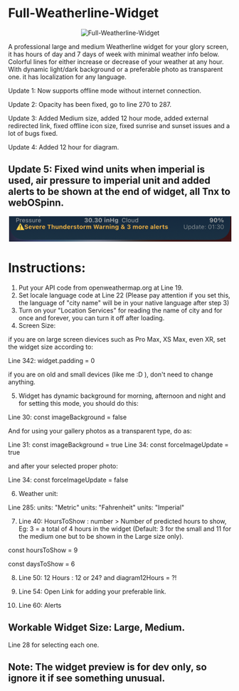# Full-Weatherline-Widget

<p align="center" >
    <img width="500" alt="Full-Weatherline-Widget" src ="./5964BDCB-2029-4FA1-AE2B-A0CE429662A5.jpeg">
</p>

A professional large and medium Weatherline widget for your glory screen, it has hours of day and 7 days of week with minimal weather info below. Colorful lines for either increase or decrease of your weather at any hour. With dynamic light/dark background or a preferable photo as transparent one. it has localization for any language.



Update 1: Now supports offline mode without internet connection.

Update 2: Opacity has been fixed, go to line 270 to 287.

Update 3: Added Medium size, added 12 hour mode, added external  redirected link, fixed offline icon size, fixed sunrise and sunset issues and a lot of bugs fixed. 

Update 4: Added 12 hour for diagram.

## Update 5: Fixed wind units when imperial is used, air pressure to imperial unit and added alerts to be shown at the end of widget, all Tnx to webOSpinn.

<p align="center" >
    <img width="500" alt="Full-Weatherline-Widget" src ="./F0D4D313-0456-422F-8D48-D11E46687AB1.png">
</p>


# Instructions:

 1. Put your API code from openweathermap.org at Line 19.
 2. Set locale language code at Line 22 (Please pay attention if you set this, the language of "city name" will be in your native language after step 3)
 3. Turn on your "Location Services" for reading the name of city and for once and forever, you can turn it off after loading.
 4. Screen Size:

if you are on large screen dievices such as Pro Max, XS Max, even XR, set the widget size according to:

Line 342: widget.padding = 0

if you are on old and small devices (like me :D ), don't need to change anything.

 5. Widget has dynamic background for morning, afternoon and night and for setting this mode, you should do this:

Line 30: const imageBackground = false

And for using your gallery photos as a transparent type, do as:

Line 31: const imageBackground = true
Line 34: const forceImageUpdate = true

and after your selected proper photo: 

Line 34: const forceImageUpdate = false

 6. Weather unit:

Line 285: units: "Metric"
          units: "Fahrenheit"
          units: "Imperial"
          
          
 7. Line 40: HoursToShow : number > Number of predicted hours to show, Eg: 3 = a total of 4 hours in the widget (Default: 3 for the small and 11 for the medium one but to be shown in the Large size only).
 
const hoursToShow = 9

const daysToShow = 6   

 8. Line 50: 12 Hours : 12 or 24?
    and                diagram12Hours = ?!

 9. Line 54: Open Link for adding your preferable link.


 10. Line 60: Alerts
          
          
          
## Workable Widget Size: Large, Medium.

Line 28 for selecting each one.

## Note: The widget preview is for dev only, so ignore it if see something unusual. 
